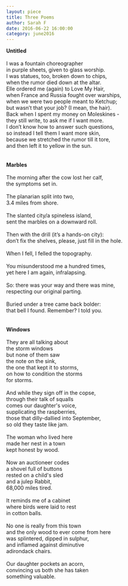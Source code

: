 ```yaml
---
layout: piece
title: Three Poems
author: Sarah F
date: 2016-06-22 16:00:00
category: june2016
---
```

**Untitled**<br>
<br>
I was a fountain choreographer<br>
in purple sheets, given to glass worship.<br>
I was statues, too, broken down to chips,<br>
when the rumor died down at the altar.<br>
Elle ordered me (again) to Love My Hair,<br>
when France and Russia fought over warships,<br>
when we were two people meant to Ketchup;<br>
but wasn’t that your job? (I mean, the hair).<br>
Back when I spent my money on Moleskines -<br>
they still write, to ask me if I want more.<br>
I don’t know how to answer such questions,<br>
so instead I tell them I want more skin,<br>
because we stretched the rumor till it tore,<br>
and then left it to yellow in the sun.<br>
<br>
<br>
**Marbles**<br>
<br>
The morning after the cow lost her calf,<br>
the symptoms set in.<br>
<br>
The planarian split into two,<br>
3.4 miles from shore.<br>
<br>
The slanted city/a spineless island,<br>
sent the marbles on a downward roll.<br>
<br>
Then with the drill (it’s a hands-on city):<br>
don’t fix the shelves, please, just fill in the hole.<br>
<br>
When I fell, I felled the topography.<br>
<br>
You misunderstood me a hundred times,<br>
yet here I am again, infralapsing.<br>
<br>
So: there was your way and there was mine,<br>
respecting our original parting.<br>
<br>
Buried under a tree came back bolder:<br>
that bell I found. Remember? I told you.<br>
<br>
<br>
**Windows**<br>
<br>
They are all talking about <br>
the storm windows <br>
but none of them saw <br>
the note on the sink,<br>
the one that kept it to storms,<br>
on how to condition the storms <br>
for storms. <br>
<br>
And while they sign off in the copse,<br>
through their talk of squalls<br>
comes our daughter's voice, <br>
supplicating the raspberries, <br>
those that dilly-dallied into September, <br>
so old they taste like jam. <br>
<br>
The woman who lived here <br>
made her nest in a town <br>
kept honest by wood.<br>
 <br>
Now an auctioneer codes <br>
a shovel full of buttons<br>
rested on a child's sled <br>
and a julep Rabbit,<br>
68,000 miles tired. <br>
<br>
It reminds me of a cabinet <br>
where birds were laid to rest <br>
in cotton balls. <br>
<br>
No one is really from this town<br>
and the only wood to ever come from here <br>
was splintered, dipped in sulphur, <br>
and inflamed against diminutive <br>
adirondack chairs. <br>
<br>
Our daughter pockets an acorn,<br>
convincing us both she has taken <br>
something valuable.<br>